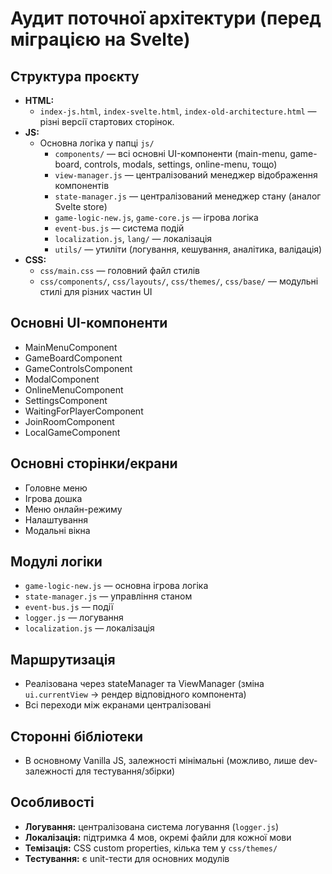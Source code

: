 # Аудит поточної архітектури (перед міграцією на Svelte)

## Структура проєкту

- **HTML:**
  - `index-js.html`, `index-svelte.html`, `index-old-architecture.html` — різні версії стартових сторінок.
- **JS:**
  - Основна логіка у папці `js/`
    - `components/` — всі основні UI-компоненти (main-menu, game-board, controls, modals, settings, online-menu, тощо)
    - `view-manager.js` — централізований менеджер відображення компонентів
    - `state-manager.js` — централізований менеджер стану (аналог Svelte store)
    - `game-logic-new.js`, `game-core.js` — ігрова логіка
    - `event-bus.js` — система подій
    - `localization.js`, `lang/` — локалізація
    - `utils/` — утиліти (логування, кешування, аналітика, валідація)
- **CSS:**
  - `css/main.css` — головний файл стилів
  - `css/components/`, `css/layouts/`, `css/themes/`, `css/base/` — модульні стилі для різних частин UI

## Основні UI-компоненти

- MainMenuComponent
- GameBoardComponent
- GameControlsComponent
- ModalComponent
- OnlineMenuComponent
- SettingsComponent
- WaitingForPlayerComponent
- JoinRoomComponent
- LocalGameComponent

## Основні сторінки/екрани

- Головне меню
- Ігрова дошка
- Меню онлайн-режиму
- Налаштування
- Модальні вікна

## Модулі логіки

- `game-logic-new.js` — основна ігрова логіка
- `state-manager.js` — управління станом
- `event-bus.js` — події
- `logger.js` — логування
- `localization.js` — локалізація

## Маршрутизація

- Реалізована через stateManager та ViewManager (зміна `ui.currentView` → рендер відповідного компонента)
- Всі переходи між екранами централізовані

## Сторонні бібліотеки

- В основному Vanilla JS, залежності мінімальні (можливо, лише dev-залежності для тестування/збірки)

## Особливості

- **Логування:** централізована система логування (`logger.js`)
- **Локалізація:** підтримка 4 мов, окремі файли для кожної мови
- **Темізація:** CSS custom properties, кілька тем у `css/themes/`
- **Тестування:** є unit-тести для основних модулів 